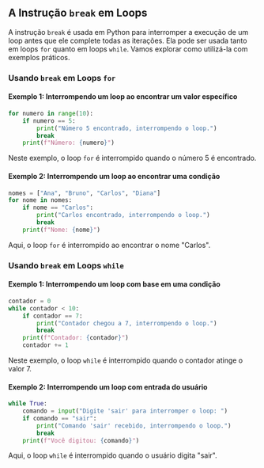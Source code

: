 ## A Instrução `break` em Loops

A instrução `break` é usada em Python para interromper a execução de um loop antes que ele complete todas as iterações. Ela pode ser usada tanto em loops `for` quanto em loops `while`. Vamos explorar como utilizá-la com exemplos práticos.

### Usando `break` em Loops `for`

#### Exemplo 1: Interrompendo um loop ao encontrar um valor específico

```python
for numero in range(10):
    if numero == 5:
        print("Número 5 encontrado, interrompendo o loop.")
        break
    print(f"Número: {numero}")
```

Neste exemplo, o loop `for` é interrompido quando o número 5 é encontrado.

#### Exemplo 2: Interrompendo um loop ao encontrar uma condição

```python
nomes = ["Ana", "Bruno", "Carlos", "Diana"]
for nome in nomes:
    if nome == "Carlos":
        print("Carlos encontrado, interrompendo o loop.")
        break
    print(f"Nome: {nome}")
```

Aqui, o loop `for` é interrompido ao encontrar o nome "Carlos".

### Usando `break` em Loops `while`

#### Exemplo 1: Interrompendo um loop com base em uma condição

```python
contador = 0
while contador < 10:
    if contador == 7:
        print("Contador chegou a 7, interrompendo o loop.")
        break
    print(f"Contador: {contador}")
    contador += 1
```

Neste exemplo, o loop `while` é interrompido quando o contador atinge o valor 7.

#### Exemplo 2: Interrompendo um loop com entrada do usuário

```python
while True:
    comando = input("Digite 'sair' para interromper o loop: ")
    if comando == "sair":
        print("Comando 'sair' recebido, interrompendo o loop.")
        break
    print(f"Você digitou: {comando}")
```

Aqui, o loop `while` é interrompido quando o usuário digita "sair".
